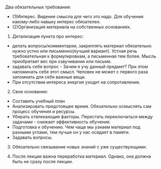 Два обязательных требования:  
 - (1)Интерес. Видение смысла для чего это надо. Для обучения какому-либо навыку интерес обязателен.
 - (2)Организация материала на собственных основаниях. 

1. Детализация пункта про интерес:
- делать вопросы/комментарии, закреплять материал обязательно нужно устно или письменно(лучший вариант). Устная речь требовательная к формулировкам, а письменная тем более. Мысль приобретает вес при озвучивании или письме.
- задавать себе вопрос - Зачем я учу данный предмет? При этом напоминать себе этот смысл. Человек не может с первого раза запомнить для себя важные вещи.
- При отсутствии интереса энергия уходит на сопротивление.

2. Свое основание:
- Составить учебный план
- Анализировать предстоящее время. Обязательно осмыслять сам процесс обучения и ресурсы. 
- Убирать отвлекающие факторы. Перестать переключаться между задачами - снижает эффективность обучения.
- Подготовка к обучению. Чем чаще мы узнаем материал под разными углами, тем лучше он у нас осядает в памяти.
- Задавать вопросы.

3. Обязательно связывание новых знаний с уже существующими.

4. После лекции важна переработка материал. Однако, она должна быть не сразу после лекции.


